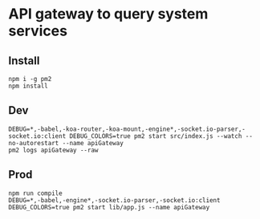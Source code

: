 # API gateway to query system services

## Install
```
npm i -g pm2
npm install
```

## Dev
```
DEBUG=*,-babel,-koa-router,-koa-mount,-engine*,-socket.io-parser,-socket.io:client DEBUG_COLORS=true pm2 start src/index.js --watch --no-autorestart --name apiGateway
pm2 logs apiGateway --raw
```

## Prod
```
npm run compile
DEBUG=*,-babel,-engine*,-socket.io-parser,-socket.io:client DEBUG_COLORS=true pm2 start lib/app.js --name apiGateway
```
